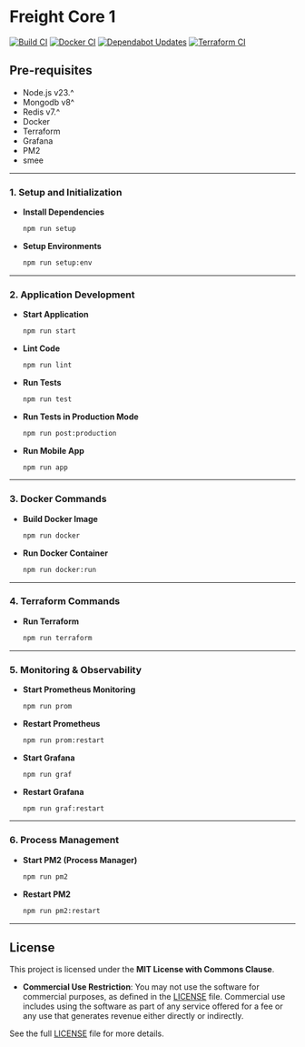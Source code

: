 # Freight Core 1
[![Build CI](https://github.com/mrepol742/core1/actions/workflows/build.yml/badge.svg)](https://github.com/mrepol742/core1/actions/workflows/build.yml)
[![Docker CI](https://github.com/freight-capstone/core1/actions/workflows/docker.yml/badge.svg)](https://github.com/freight-capstone/core1/actions/workflows/docker.yml)
[![Dependabot Updates](https://github.com/freight-capstone/core1/actions/workflows/dependabot/dependabot-updates/badge.svg)](https://github.com/freight-capstone/core1/actions/workflows/dependabot/dependabot-updates)
[![Terraform CI](https://github.com/freight-capstone/core1/actions/workflows/terraform.yml/badge.svg)](https://github.com/freight-capstone/core1/actions/workflows/terraform.yml)

## Pre-requisites
- Node.js v23.^
- Mongodb v8^
- Redis v7.^
- Docker
- Terraform
- Grafana 
- PM2 
- smee

---

### **1. Setup and Initialization**

- **Install Dependencies**  
  ```sh
  npm run setup
  ```

- **Setup Environments**  
  ```sh
  npm run setup:env
  ```

---

### **2. Application Development**

- **Start Application**  
  ```sh
  npm run start
  ```

- **Lint Code**  
  ```sh
  npm run lint
  ```

- **Run Tests**  
  ```sh
  npm run test
  ```

- **Run Tests in Production Mode**  
  ```sh
  npm run post:production
  ```

- **Run Mobile App**  
  ```sh
  npm run app
  ```

---

### **3. Docker Commands**

- **Build Docker Image**  
  ```sh
  npm run docker
  ```

- **Run Docker Container**  
  ```sh
  npm run docker:run
  ```

---

### **4. Terraform Commands**

- **Run Terraform**  
  ```sh
  npm run terraform
  ```

---

### **5. Monitoring & Observability**

- **Start Prometheus Monitoring**  
  ```sh
  npm run prom
  ```

- **Restart Prometheus**  
  ```sh
  npm run prom:restart
  ```

- **Start Grafana**  
  ```sh
  npm run graf
  ```

- **Restart Grafana**  
  ```sh
  npm run graf:restart
  ```

---

### **6. Process Management**

- **Start PM2 (Process Manager)**  
  ```sh
  npm run pm2
  ```

- **Restart PM2**  
  ```sh
  npm run pm2:restart
  ```

---

## License

This project is licensed under the **MIT License with Commons Clause**.

- **Commercial Use Restriction**: You may not use the software for commercial purposes, as defined in the [LICENSE](LICENSE) file. Commercial use includes using the software as part of any service offered for a fee or any use that generates revenue either directly or indirectly.

See the full [LICENSE](LICENSE) file for more details.
